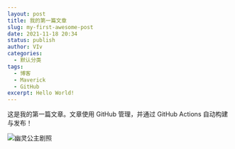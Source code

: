 ```yaml
---
layout: post
title: 我的第一篇文章
slug: my-first-awesome-post
date: 2021-11-18 20:34
status: publish
author: VIv
categories: 
  - 默认分类
tags: 
  - 博客
  - Maverick
  - GitHub
excerpt: Hello World!
---
```


这是我的第一篇文章。文章使用 GitHub 管理，并通过 GitHub Actions 自动构建与发布！

![幽灵公主剧照](./images/Mononoke_Hime.jpg)
